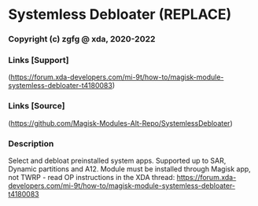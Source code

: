 # Systemless Debloater (REPLACE)
### Copyright (c) zgfg @ xda, 2020-2022

### Links [Support]
(https://forum.xda-developers.com/mi-9t/how-to/magisk-module-systemless-debloater-t4180083)

### Links [Source]
(https://github.com/Magisk-Modules-Alt-Repo/SystemlessDebloater)

### Description
Select and debloat preinstalled system apps. Supported up to SAR, Dynamic partitions and A12. Module must be installed through Magisk app, not TWRP - read OP instructions in the XDA thread:
https://forum.xda-developers.com/mi-9t/how-to/magisk-module-systemless-debloater-t4180083
